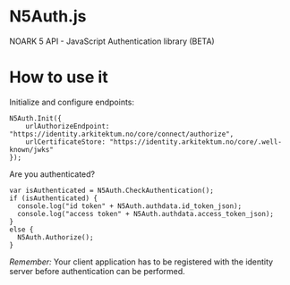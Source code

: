N5Auth.js
=========

NOARK 5 API - JavaScript Authentication library (BETA)

How to use it
=============

Initialize and configure endpoints:

```
N5Auth.Init({
    urlAuthorizeEndpoint: "https://identity.arkitektum.no/core/connect/authorize",
    urlCertificateStore: "https://identity.arkitektum.no/core/.well-known/jwks"
});
```

Are you authenticated?

```
var isAuthenticated = N5Auth.CheckAuthentication();
if (isAuthenticated) {
  console.log("id token" + N5Auth.authdata.id_token_json);
  console.log("access token" + N5Auth.authdata.access_token_json);
}
else {
  N5Auth.Authorize();
}
```

_Remember:_ Your client application has to be registered with the identity server before authentication can be performed.
